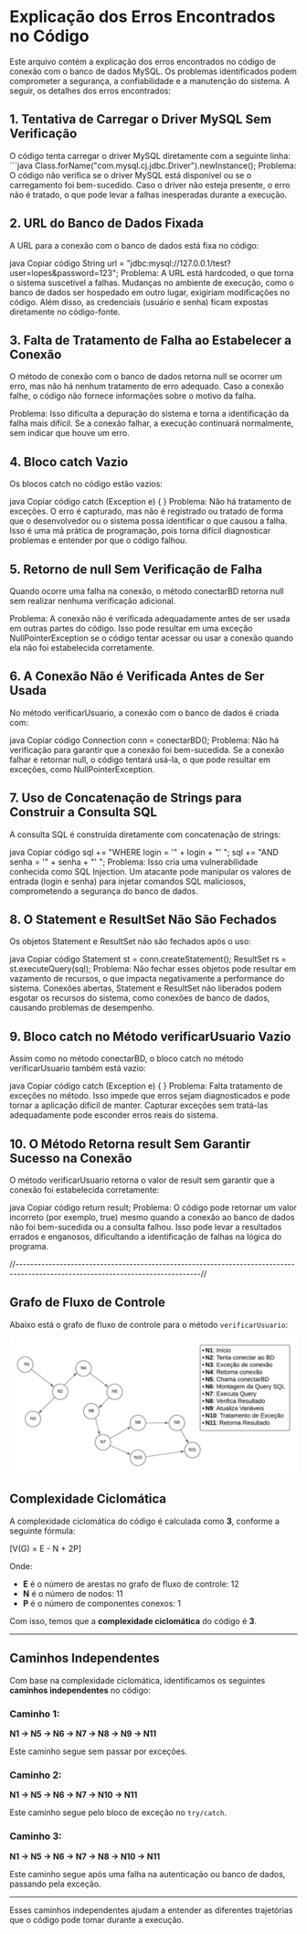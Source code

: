 # Explicação dos Erros Encontrados no Código

Este arquivo contém a explicação dos erros encontrados no código de conexão com o banco de dados MySQL. Os problemas identificados podem comprometer a segurança, a confiabilidade e a manutenção do sistema. A seguir, os detalhes dos erros encontrados:

## 1. Tentativa de Carregar o Driver MySQL Sem Verificação

O código tenta carregar o driver MySQL diretamente com a seguinte linha: ```java
Class.forName("com.mysql.cj.jdbc.Driver").newInstance();
Problema: O código não verifica se o driver MySQL está disponível ou se o carregamento foi bem-sucedido. Caso o driver não esteja presente, o erro não é tratado, o que pode levar a falhas inesperadas durante a execução.

## 2. URL do Banco de Dados Fixada
A URL para a conexão com o banco de dados está fixa no código:

java
Copiar código
String url = "jdbc:mysql://127.0.0.1/test?user=lopes&password=123";
Problema: A URL está hardcoded, o que torna o sistema suscetível a falhas. Mudanças no ambiente de execução, como o banco de dados ser hospedado em outro lugar, exigiriam modificações no código. Além disso, as credenciais (usuário e senha) ficam expostas diretamente no código-fonte.

## 3. Falta de Tratamento de Falha ao Estabelecer a Conexão
O método de conexão com o banco de dados retorna null se ocorrer um erro, mas não há nenhum tratamento de erro adequado. Caso a conexão falhe, o código não fornece informações sobre o motivo da falha.

Problema: Isso dificulta a depuração do sistema e torna a identificação da falha mais difícil. Se a conexão falhar, a execução continuará normalmente, sem indicar que houve um erro.

## 4. Bloco catch Vazio
Os blocos catch no código estão vazios:

java
Copiar código
catch (Exception e) { }
Problema: Não há tratamento de exceções. O erro é capturado, mas não é registrado ou tratado de forma que o desenvolvedor ou o sistema possa identificar o que causou a falha. Isso é uma má prática de programação, pois torna difícil diagnosticar problemas e entender por que o código falhou.

## 5. Retorno de null Sem Verificação de Falha
Quando ocorre uma falha na conexão, o método conectarBD retorna null sem realizar nenhuma verificação adicional.

Problema: A conexão não é verificada adequadamente antes de ser usada em outras partes do código. Isso pode resultar em uma exceção NullPointerException se o código tentar acessar ou usar a conexão quando ela não foi estabelecida corretamente.

## 6. A Conexão Não é Verificada Antes de Ser Usada
No método verificarUsuario, a conexão com o banco de dados é criada com:

java
Copiar código
Connection conn = conectarBD();
Problema: Não há verificação para garantir que a conexão foi bem-sucedida. Se a conexão falhar e retornar null, o código tentará usá-la, o que pode resultar em exceções, como NullPointerException.

## 7. Uso de Concatenação de Strings para Construir a Consulta SQL
A consulta SQL é construída diretamente com concatenação de strings:

java
Copiar código
sql += "WHERE login = '" + login + "' ";
sql += "AND senha = '" + senha + "' ";
Problema: Isso cria uma vulnerabilidade conhecida como SQL Injection. Um atacante pode manipular os valores de entrada (login e senha) para injetar comandos SQL maliciosos, comprometendo a segurança do banco de dados.

## 8. O Statement e ResultSet Não São Fechados
Os objetos Statement e ResultSet não são fechados após o uso:

java
Copiar código
Statement st = conn.createStatement();
ResultSet rs = st.executeQuery(sql);
Problema: Não fechar esses objetos pode resultar em vazamento de recursos, o que impacta negativamente a performance do sistema. Conexões abertas, Statement e ResultSet não liberados podem esgotar os recursos do sistema, como conexões de banco de dados, causando problemas de desempenho.

## 9. Bloco catch no Método verificarUsuario Vazio
Assim como no método conectarBD, o bloco catch no método verificarUsuario também está vazio:

java
Copiar código
catch (Exception e) { }
Problema: Falta tratamento de exceções no método. Isso impede que erros sejam diagnosticados e pode tornar a aplicação difícil de manter. Capturar exceções sem tratá-las adequadamente pode esconder erros reais do sistema.

## 10. O Método Retorna result Sem Garantir Sucesso na Conexão
O método verificarUsuario retorna o valor de result sem garantir que a conexão foi estabelecida corretamente:

java
Copiar código
return result;
Problema: O código pode retornar um valor incorreto (por exemplo, true) mesmo quando a conexão ao banco de dados não foi bem-sucedida ou a consulta falhou. Isso pode levar a resultados errados e enganosos, dificultando a identificação de falhas na lógica do programa.

//--------------------------------------------------------------------------------------------------------------------------------//



## Grafo de Fluxo de Controle

Abaixo está o grafo de fluxo de controle para o método `verificarUsuario`:

![Grafo de Fluxo de Controle](/ETAPA-3-GRAFO.jpeg)



## Complexidade Ciclomática

A complexidade ciclomática do código é calculada como **3**, conforme a seguinte fórmula:

\[V(G) = E - N + 2P\]

Onde:
- **E** é o número de arestas no grafo de fluxo de controle: 12
- **N** é o número de nodos: 11
- **P** é o número de componentes conexos: 1

Com isso, temos que a **complexidade ciclomática** do código é **3**.

---

## Caminhos Independentes

Com base na complexidade ciclomática, identificamos os seguintes **caminhos independentes** no código:

### Caminho 1:
**N1 → N5 → N6 → N7 → N8 → N9 → N11**

Este caminho segue sem passar por exceções.

### Caminho 2:
**N1 → N5 → N6 → N7 → N10 → N11**

Este caminho segue pelo bloco de exceção no `try/catch`.

### Caminho 3:
**N1 → N5 → N6 → N7 → N8 → N10 → N11**

Este caminho segue após uma falha na autenticação ou banco de dados, passando pela exceção.

---

Esses caminhos independentes ajudam a entender as diferentes trajetórias que o código pode tomar durante a execução.
